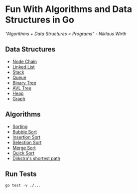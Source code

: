 # Fun With Algorithms and Data Structures in Go

_"Algorithms + Data Structures = Programs" - Niklaus Wirth_

## Data Structures
* [Node Chain](node_chain/node_chain.go)
* [Linked List](linked_list/linked_list.go)
* [Stack](stack/stack.go)
* [Queue](queue/queue.go)
* [Binary Tree](binary_tree/binary_tree.go)
* [AVL Tree](avl_tree/avl_tree.go)
* [Heap](heap/heap.go)
* [Graph](graph/graph.go)

## Algorithms
* [Sorting](sort/sort.go)
* [Bubble Sort](sort/sort.go#L5)
* [Insertion Sort](sort/sort.go#L19)
* [Selection Sort](sort/sort.go#L35)
* [Merge Sort](sort/sort.go#L82)
* [Quick Sort](sort/sort.go#L92)
* [Dijkstra's shortest path](dijkstra/dijkstra.go)

## Run Tests

```
go test -v ./...
```